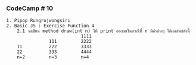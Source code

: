 ### CodeCamp # 10
    1. Pipop Rungrojwongsiri
    2. Basic JS : Exercise Function 4
        2.1 จงเขียน method draw(int n) ให้ print ออกมาในกรณีที่ n มีค่าต่างๆ ได้ผลลัพธ์ดังนี้
                                1111
                    111         2222
        11          222         3333
        22          333         4444
        n=2         n=3         n=4